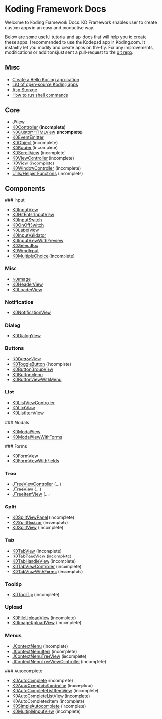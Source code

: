 # Koding Framework Docs

Welcome to Koding Framework Docs. KD Framework enables user to create custom
apps in an easy and productive way. 

Below are some useful tutorial and api docs that will help you to create these
apps. I recommended to use the Kodepad app in Koding.com. It instantly let you
modify and create apps on the-fly. For any improvements, modifications or
additionsjust sent a pull-request to the [git repo](https://github.com/farslan/koding-wiki).

## Misc

* [Create a Hello Koding application](/framework/first_app)
* [List of open-source Koding apps](/misc/list_of_kdapps)
* [App Storage](/framework/appstorage)
* [How to run shell commands](/framework/shell)

## Core 

* [JView](/core/JView)
* [KDController](/core/KDController) __(incomplete)__
* [KDCustomHTMLView](/core/KDCustomHTMLView) __(incomplete)__
* [KDEventEmitter](/core/KDEventEmitter)
* [KDObject](/core/KDObject) (incomplete)
* [KDRouter](/core/KDRouter) (incomplete)
* [KDScrollView](/core/KDScrollView) (incomplete)
* [KDViewController](/core/KDViewController) (incomplete)
* [KDView](/core/KDView) (incomplete)
* [KDWindowController](/core/KDWindowController) (incomplete)
* [Utils/Helper Functions](/core/utils) (incomplete)

## Components

### Input
* [KDInputView](/framework/input/KDInputView)
* [KDHitEnterInputView](/framework/input/KDHitEnterInputView)
* [KDInputSwitch](/framework/input/KDInputSwitch)
* [KDOnOffSwitch](/framework/input/KDOnOffSwitch)
* [KDLabelView](/framework/input/KDLabelView)
* [KDInputValidator](/framework/input/KDInputValidator) 
* [KDInputViewWithPreview](/framework/input/KDInputViewWithPreview)
* [KDSelectBox](/framework/input/KDSelectBox)
* [KDWmdInput](/framework/input/KDWmdInput)
* [KDMultipleChoice](/framework/input/KDMultipleChoice) (incomplete)

### Misc
* [KDImage](/framework/image/KDImage)
* [KDHeaderView](/framework/header/KDHeaderView)
* [KDLoaderView](/framework/loader/KDLoaderView)

### Notification
* [KDNotificationView](/framework/notification/KDNotificationView)

### Dialog
* [KDDialogView](/framework/dialog/KDDialogView)

### Buttons
* [KDButtonView](/framework/buttons/KDButtonView)
* [KDToggleButton](/framework/buttons/KDToggleButton) (incomplete)
* [KDButtonGroupView](/framework/buttons/KDButtonGroupView)
* [KDButtonMenu](/framework/buttons/KDButtonMenu)
* [KDButtonViewWithMenu](/framework/buttons/KDButtonViewWithMenu)

### List
* [KDListViewController](/framework/list/KDListViewController)
* [KDListView](/framework/list/KDListView)
* [KDListItemView](/framework/list/KDListItemView)

### Modals
* [KDModalView](/framework/modals/KDModalView)
* [KDModalViewWithForms](/framework/modals/KDModalViewWithForms)

### Forms
* [KDFormView](/framework/forms/KDFormView)
* [KDFormViewWithFields](/framework/forms/KDFormViewWithFields)

### Tree
* [JTreeViewController](/framework/tree/JTreeViewController) (...)
* [JTreeView](/framework/tree/JTreeView) (...)
* [JTreeItemView](/framework/tree/JTreeItemView) (...)

### Split
* [KDSplitViewPanel](/framework/split/KDSplitViewPanel) (incomplete)
* [KDSplitResizer](/framework/split/KDSplitResizer) (incomplete)
* [KDSplitView](/framework/split/KDSplitView) (incomplete)

### Tab
* [KDTabView](/framework/tab/KDTabView) (incomplete)
* [KDTabPaneView](/framework/tab/KDTabPaneView) (incomplete)
* [KDTabHandleView](/framework/tab/KDTabHandleView) (incomplete)
* [KDTabViewController](/framework/tab/KDTabViewController) (incomplete)
* [KDTabViewWithForms](/framework/tab/KDTabViewWithForms) (incomplete)

### Tooltip
* [KDToolTip](/framework/tooltip/KDToolTip) (incomplete)

### Upload
* [KDFileUploadView](/framework/upload/KDFileUploadView) (incomplete)
* [KDImageUploadView](/framework/upload/KDImageUploadView) (incomplete)

### Menus
* [JContextMenu](/framework/menus/JContextMenu) (incomplete)
* [JContextMenuItem](/framework/menus/JContextMenuItem) (incomplete)
* [JContextMenuTreeView](/framework/menus/JContextMenuTreeView) (incomplete)
* [JContextMenuTreeViewController](/framework/menus/JContextMenuTreeViewController) (incomplete)

### Autocomplete
* [KDAutoComplete](/framework/autocomplete/KDAutoComplete) (incomplete)
* [KDAutoCompleteController](/framework/autocomplete/KDAutoCompleteController) (incomplete)
* [KDAutoCompleteListItemView](/framework/autocomplete/KDAutoCompleteListItemView) (incomplete)
* [KDAutoCompleteListView](/framework/autocomplete/KDAutoCompleteListView) (incomplete)
* [KDAutoCompletedItem](/framework/autocomplete/KDAutoCompletedItem) (incomplete)
* [KDSimpleAutocomplete](/framework/autocomplete/KDSimpleAutocomplete) (incomplete)
* [KDMultipleInputView](/framework/autocomplete/KDMultipleInputView) (incomplete)
